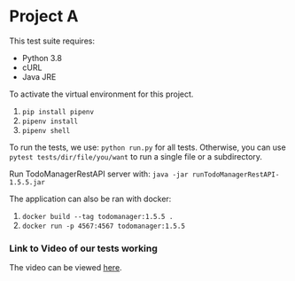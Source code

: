 # Project A


This test suite requires:
* Python 3.8
* cURL
* Java JRE

To activate the virtual environment for this project.
1. `pip install pipenv`
1. `pipenv install` 
1. `pipenv shell`

To run the tests, we use: `python run.py` for all tests.
Otherwise, you can use `pytest tests/dir/file/you/want` to run a single file or a subdirectory.

Run TodoManagerRestAPI server with: `java -jar runTodoManagerRestAPI-1.5.5.jar`

The application can also be ran with docker:
1. `docker build --tag todomanager:1.5.5 .`
1. `docker run -p 4567:4567 todomanager:1.5.5`

### Link to Video of our tests working
The video can be viewed [here](https://youtu.be/ovKQSXOCRxg).
